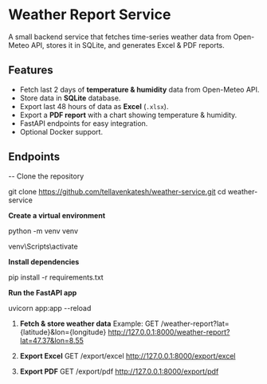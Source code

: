 # Weather Report Service

A small backend service that fetches time-series weather data from Open-Meteo API, stores it in SQLite, and generates Excel & PDF reports.



## Features
- Fetch last 2 days of **temperature & humidity** data from Open-Meteo API.
- Store data in **SQLite** database.
- Export last 48 hours of data as **Excel** (`.xlsx`).
- Export a **PDF report** with a chart showing temperature & humidity.
- FastAPI endpoints for easy integration.
- Optional Docker support.



## Endpoints


-- Clone the repository

git clone https://github.com/tellavenkatesh/weather-service.git
cd weather-service


**Create a virtual environment**

python -m venv venv

venv\Scripts\activate



**Install dependencies**

pip install -r requirements.txt


**Run the FastAPI app**

uvicorn app:app --reload


1. **Fetch & store weather data**
Example:
GET /weather-report?lat={latitude}&lon={longitude}
http://127.0.0.1:8000/weather-report?lat=47.37&lon=8.55

2. **Export Excel**
GET /export/excel
http://127.0.0.1:8000/export/excel
3. **Export PDF**
GET /export/pdf
http://127.0.0.1:8000/export/pdf
